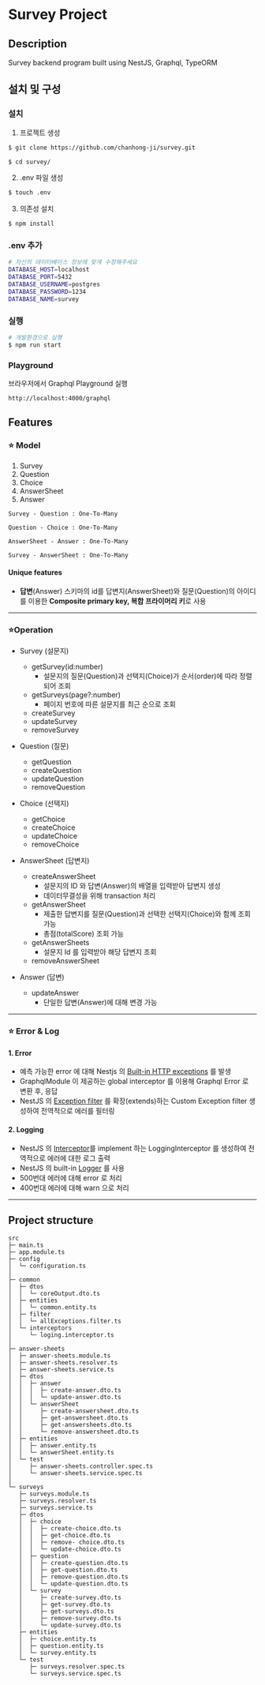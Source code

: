 # Survey Project

## Description

Survey backend program built using NestJS, Graphql, TypeORM

## 설치 및 구성

### 설치

1. 프로젝트 생성

```bash
$ git clone https://github.com/chanhong-ji/survey.git

$ cd survey/
```

2. .env 파일 생성

```bash
$ touch .env
```

3. 의존성 설치

```bash
$ npm install
```

### .env 추가

```bash
# 자신의 데이터베이스 정보에 맞게 수정해주세요
DATABASE_HOST=localhost
DATABASE_PORT=5432
DATABASE_USERNAME=postgres
DATABASE_PASSWORD=1234
DATABASE_NAME=survey
```

### 실행

```bash
# 개발환경으로 실행
$ npm run start
```

### Playground


브라우저에서 Graphql Playground 실행

```
http://localhost:4000/graphql
```

## Features

### ⭐ Model
1. Survey
2. Question
3. Choice
4. AnswerSheet
5. Answer
```text
Survey - Question : One-To-Many

Question - Choice : One-To-Many

AnswerSheet - Answer : One-To-Many

Survey - AnswerSheet : One-To-Many
```

#### Unique features

- **답변**(Answer) 스키마의 id를 답변지(AnswerSheet)와 질문(Question)의 아이디를 이용한 **Composite primary key, 복합 프라이머리 키**로 사용

---

### ⭐Operation

- Survey (설문지)

  - getSurvey(id:number)
    - 설문지의 질문(Question)과 선택지(Choice)가 순서(order)에 따라 정렬되어 조회
  - getSurveys(page?:number)
    - 페이지 번호에 따른 설문지를 최근 순으로 조회
  - createSurvey
  - updateSurvey
  - removeSurvey

- Question (질문)

  - getQuestion
  - createQuestion
  - updateQuestion
  - removeQuestion

- Choice (선택지)

  - getChoice
  - createChoice
  - updateChoice
  - removeChoice

- AnswerSheet (답변지)
  - createAnswerSheet
    - 설문지의 ID 와 답변(Answer)의 배열을 입력받아 답변지 생성
    - 데이터무결성을 위해 transaction 처리
  - getAnswerSheet
    - 제출한 답변지를 질문(Question)과 선택한 선택지(Choice)와 함께 조회 가능
    - 총점(totalScore) 조회 가능
  - getAnswerSheets
    - 설문지 Id 를 입력받아 해당 답변지 조회
  - removeAnswerSheet
- Answer (답변)
  - updateAnswer
    - 단일한 답변(Answer)에 대해 변경 가능

---

### ⭐ Error & Log

#### 1. Error

- 예측 가능한 error 에 대해 Nestjs 의 [Built-in HTTP exceptions](https://docs.nestjs.com/exception-filters#built-in-http-exceptions) 를 발생
- GraphqlModule 이 제공하는 global interceptor 를 이용해 Graphql Error 로 변환 후, 응답
- NestJS 의 [Exception filter](https://docs.nestjs.com/exception-filters) 를 확장(extends)하는 Custom Exception filter 생성하여 전역적으로 에러를 필터링

#### 2. Logging

- NestJS 의 [Interceptor](https://docs.nestjs.com/interceptors)를 implement 하는 LoggingInterceptor 를 생성하여 전역적으로 에러에 대한 로그 출력
- NestJS 의 built-in [Logger](https://docs.nestjs.com/techniques/logger) 를 사용
- 500번대 에러에 대해 error 로 처리
- 400번대 에러에 대해 warn 으로 처리

---

## Project structure

```
src
├─ main.ts
├─ app.module.ts
├─ config
│  └─ configuration.ts
│
├─ common
│  ├─ dtos
│  │  └─ coreOutput.dto.ts
│  ├─ entities
│  │  └─ common.entity.ts
│  ├─ filter
│  │  └─ allExceptions.filter.ts
│  └─ interceptors
│     └─ loging.interceptor.ts
│
├─ answer-sheets
│  ├─ answer-sheets.module.ts
│  ├─ answer-sheets.resolver.ts
│  ├─ answer-sheets.service.ts
│  ├─ dtos
│  │  ├─ answer
│  │  │  ├─ create-answer.dto.ts
│  │  │  └─ update-answer.dto.ts
│  │  └─ answerSheet
│  │     ├─ create-answersheet.dto.ts
│  │     ├─ get-answersheet.dto.ts
│  │     ├─ get-answersheets.dto.ts
│  │     └─ remove-answersheet.dto.ts
│  ├─ entities
│  │  ├─ answer.entity.ts
│  │  └─ answerSheet.entity.ts
│  └─ test
│     ├─ answer-sheets.controller.spec.ts
│     └─ answer-sheets.service.spec.ts
│
└─ surveys
   ├─ surveys.module.ts
   ├─ surveys.resolver.ts
   ├─ surveys.service.ts
   ├─ dtos
   │  ├─ choice
   │  │  ├─ create-choice.dto.ts
   │  │  ├─ get-choice.dto.ts
   │  │  ├─ remove- choice.dto.ts
   │  │  └─ update-choice.dto.ts
   │  ├─ question
   │  │  ├─ create-question.dto.ts
   │  │  ├─ get-question.dto.ts
   │  │  ├─ remove-question.dto.ts
   │  │  └─ update-question.dto.ts
   │  └─ survey
   │     ├─ create-survey.dto.ts
   │     ├─ get-survey.dto.ts
   │     ├─ get-surveys.dto.ts
   │     ├─ remove-survey.dto.ts
   │     └─ update-survey.dto.ts
   ├─ entities
   │  ├─ choice.entity.ts
   │  ├─ question.entity.ts
   │  └─ survey.entity.ts
   └─ test
      ├─ surveys.resolver.spec.ts
      └─ surveys.service.spec.ts

```
